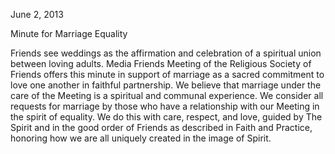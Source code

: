 June 2, 2013

Minute for Marriage Equality

Friends see weddings as the affirmation and celebration of a spiritual union between loving adults. Media Friends Meeting of the Religious Society of Friends offers this minute in support of marriage as a sacred commitment to love one another in faithful partnership. We believe that marriage under the care of the Meeting is a spiritual and communal experience. We consider all requests for marriage by those who have a relationship with our Meeting in the spirit of equality. We do this with care, respect, and love, guided by The Spirit and in the good order of Friends as described in Faith and Practice, honoring how we are all uniquely created in the image of Spirit.
